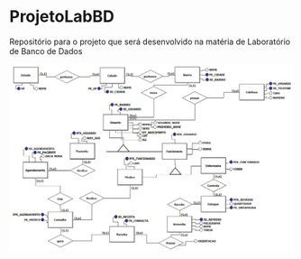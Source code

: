 # ProjetoLabBD

Repositório para o projeto que será desenvolvido na matéria de Laboratório de Banco de Dados

![Alt text](MER-Versao3/Formativa-V3.0.png)
